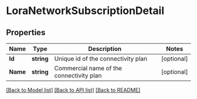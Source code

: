 # LoraNetworkSubscriptionDetail

## Properties

Name | Type | Description | Notes
------------ | ------------- | ------------- | -------------
**Id** | **string** | Unique id of the connectivity plan | [optional] 
**Name** | **string** | Commercial name of the connectivity plan | [optional] 

[[Back to Model list]](../README.md#documentation-for-models) [[Back to API list]](../README.md#documentation-for-api-endpoints) [[Back to README]](../README.md)



